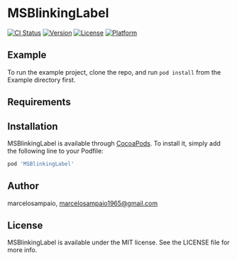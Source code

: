 # MSBlinkingLabel

[![CI Status](https://img.shields.io/travis/marcelosampaio/MSBlinkingLabel.svg?style=flat)](https://travis-ci.org/marcelosampaio/MSBlinkingLabel)
[![Version](https://img.shields.io/cocoapods/v/MSBlinkingLabel.svg?style=flat)](https://cocoapods.org/pods/MSBlinkingLabel)
[![License](https://img.shields.io/cocoapods/l/MSBlinkingLabel.svg?style=flat)](https://cocoapods.org/pods/MSBlinkingLabel)
[![Platform](https://img.shields.io/cocoapods/p/MSBlinkingLabel.svg?style=flat)](https://cocoapods.org/pods/MSBlinkingLabel)

## Example

To run the example project, clone the repo, and run `pod install` from the Example directory first.

## Requirements

## Installation

MSBlinkingLabel is available through [CocoaPods](https://cocoapods.org). To install
it, simply add the following line to your Podfile:

```ruby
pod 'MSBlinkingLabel'
```

## Author

marcelosampaio, marcelosampaio1965@gmail.com

## License

MSBlinkingLabel is available under the MIT license. See the LICENSE file for more info.
